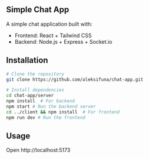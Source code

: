 ## Simple Chat App
A simple chat application built with:

- Frontend: React + Tailwind CSS
- Backend: Node.js + Express + Socket.io

## Installation
```bash
# Clone the repository
git clone https://github.com/aleksifuna/chat-app.git

# Install dependencies
cd chat-app/server
npm install  # For backend
npm start # Run the backend server
cd ../client && npm install  # For frontend
npm run dev # Run the frontend
```
## Usage
Open http://localhost:5173

